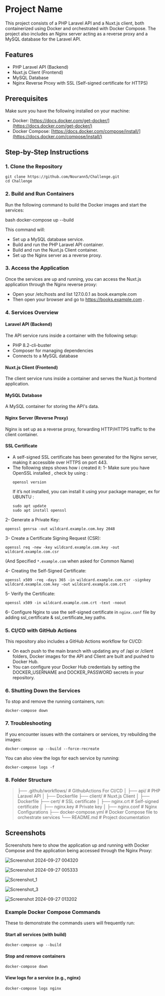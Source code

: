 # Project Name

This project consists of a PHP Laravel API and a Nuxt.js client, both containerized using Docker and orchestrated with Docker Compose. The project also includes an Nginx server acting as a reverse proxy and a MySQL database for the Laravel API.

## Features

- PHP Laravel API (Backend)
- Nuxt.js Client (Frontend)
- MySQL Database
- Nginx Reverse Proxy with SSL (Self-signed certificate for HTTPS)

## Prerequisites

Make sure you have the following installed on your machine:

- Docker: [https://docs.docker.com/get-docker/](https://docs.docker.com/get-docker/)
- Docker Compose: [https://docs.docker.com/compose/install/](https://docs.docker.com/compose/install/)

## Step-by-Step Instructions

### 1. Clone the Repository

```
git clone https://github.com/Nourann5/Challenge.git
cd Challenge
```

### 2. Build and Run Containers

Run the following command to build the Docker images and start the services:

bash
docker-compose up --build


This command will:

- Set up a MySQL database service.
- Build and run the PHP Laravel API container.
- Build and run the Nuxt.js Client container.
- Set up the Nginx server as a reverse proxy.

### 3. Access the Application

Once the services are up and running, you can access the Nuxt.js application through the Nginx reverse proxy:

- Open your /etc/hosts and list 127.0.0.1 as book.example.com
- Then open your browser and go to https://books.example.com .

### 4. Services Overview

#### Laravel API (Backend)

The API service runs inside a container with the following setup:
- PHP 8.2-cli-buster
- Composer for managing dependencies
- Connects to a MySQL database

#### Nuxt.js Client (Frontend)

The client service runs inside a container and serves the Nuxt.js frontend application.

#### MySQL Database

A MySQL container for storing the API's data.

#### Nginx Server (Reverse Proxy)

Nginx is set up as a reverse proxy, forwarding HTTP/HTTPS traffic to the client container.

#### SSL Certificate 

- A self-signed SSL certificate has been generated for the Nginx server, making it accessible over HTTPS on port 443.
- The following steps shows how i created it:
1- Make sure you have OpenSSL installed , check by using :
   ```
   openssl version
   ```
  If it’s not installed, you can install it using your package manager, ex for UBUNTU :
   ```
   sudo apt update
   sudo apt install openssl
   ```

2- Generate a Private Key:
   ```
   openssl genrsa -out wildcard.example.com.key 2048
   ```

3- Create a Certificate Signing Request (CSR):
   ```
   openssl req -new -key wildcard.example.com.key -out wildcard.example.com.csr
   ```
  (And Specified `*.example.com` when asked for Common Name)

4- Creating the Self-Signed Certificate:
   ```
   openssl x509 -req -days 365 -in wildcard.example.com.csr -signkey wildcard.example.com.key -out wildcard.example.com.crt
   ```

5- Verify the Certificate:
   ```
   openssl x509 -in wildcard.example.com.crt -text -noout
   ```

6- Configure Nginx to use the self-signed certificate in `nginx.conf` file by adding ssl_certificate & ssl_certificate_key paths.


### 5. CI/CD with GitHub Actions

This repository also includes a GitHub Actions workflow for CI/CD:
- On each push to the main branch with updating any of /api or /client folders, Docker images for the API and Client are built and pushed to Docker Hub.
- You can configure your Docker Hub credentials by setting the DOCKER_USERNAME and DOCKER_PASSWORD secrets in your repository.

### 6. Shutting Down the Services

To stop and remove the running containers, run:

```
docker-compose down
```

### 7. Troubleshooting

If you encounter issues with the containers or services, try rebuilding the images:

```
docker-compose up --build --force-recreate
```

You can also view the logs for each service by running:

```
docker-compose logs -f
```

### 8. Folder Structure

> ├── .github/workflows/   # GithubActions For CI/CD 
  │
  ├── api/                # PHP Laravel API
  │   ├── Dockerfile
  ├── client/             # Nuxt.js Client
  │   ├── Dockerfile
  ├── cert/              # SSL certificate
  │   ├── nginx.crt      # Self-signed certificate
  │   ├── nginx.key      # Private key
  │
  ├── nginx.conf          # Nginx Configurations
  ├── docker-compose.yml  # Docker Compose file to orchestrate services
  └── README.md           # Project documentation


## Screenshots

Screenshots here to show the application up and running with Docker Compose and the application being accessed through the Nginx Proxy:


![Screenshot 2024-09-27 004320](https://github.com/user-attachments/assets/3fcb3b99-bf52-49ea-a624-7600e21c168c)





![Screenshot 2024-09-27 005333](https://github.com/user-attachments/assets/a1e8db04-4a69-4d93-ae9e-5099206d6ede)





![Screenshot_1](https://github.com/user-attachments/assets/90b2c4ce-a44d-435d-921d-26b0f5362a57)





![Screenshot_3](https://github.com/user-attachments/assets/5ce28837-3483-48d7-bfc8-d6b99b3560b9)





![Screenshot 2024-09-27 013202](https://github.com/user-attachments/assets/406f75fc-7885-4c7c-9b6c-54d3ab938170)



### Example Docker Compose Commands

These to demonstrate the commands users will frequently run:


#### Start all services (with build)
```
docker-compose up --build
```

#### Stop and remove containers
```
docker-compose down
```

#### View logs for a service (e.g., nginx)
```
docker-compose logs nginx
```

